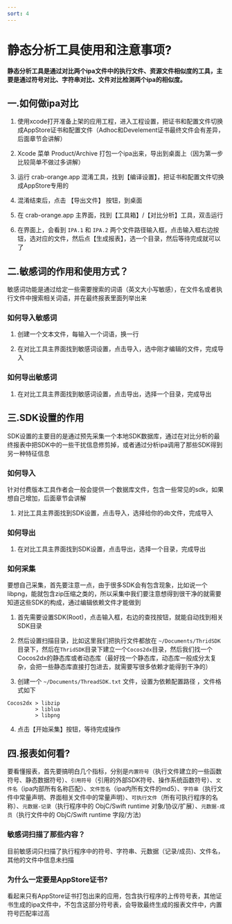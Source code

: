 ```yaml
---
sort: 4
---
```


# 静态分析工具使用和注意事项?
**静态分析工具是通过对比两个ipa文件中的执行文件、资源文件相似度的工具，主要是通过符号对比、字符串对比、文件对比检测两个ipa的相似度。**

## 一.如何做ipa对比
1. 使用xcode打开准备上架的应用工程，进入工程设置，把证书和配置文件切换成AppStore证书和配置文件（Adhoc和Develement证书最终文件会有差异，后面章节会讲解）

2. Xcode 菜单 Product/Archive 打包一个ipa出来，导出到桌面上（因为第一步比较简单不做过多讲解）

3. 运行 crab-orange.app 混淆工具，找到【编译设置】，把证书和配置文件切换成AppStore专用的

4. 混淆结束后，点击 【导出文件】 按钮，到桌面

5. 在 crab-orange.app 主界面，找到【工具箱】/【对比分析】工具，双击运行

6. 在界面上，会看到 `IPA.1` 和 `IPA.2` 两个文件路径输入框，点击输入框右边按钮，选对应的文件，然后点【生成报表】，选一个目录，然后等待完成就可以了

## 二.敏感词的作用和使用方式？
敏感词功能是通过给定一些需要搜索的词语（英文大小写敏感），在文件名或者执行文件中搜索相关词语，并在最终报表里面列举出来

### 如何导入敏感词 ###
1. 创建一个文本文件，每输入一个词语，换一行

2. 在对比工具主界面找到敏感词设置，点击导入，选中刚才编辑的文件，完成导入

### 如何导出敏感词 ###
1. 在对比工具主界面找到敏感词设置，点击导出，选择一个目录，完成导出


## 三.SDK设置的作用
SDK设置的主要目的是通过预先采集一个本地SDK数据库，通过在对比分析的最终报表中把SDK中的一些干扰信息修剪掉，或者通过分析ipa调用了那些SDK得到另一种特征信息

### 如何导入 ###
针对付费版本工具作者会一般会提供一个数据库文件，包含一些常见的sdk，如果想自己增加，后面章节会讲解

1. 对比工具主界面找到SDK设置，点击导入，选择给你的db文件，完成导入

### 如何导出 ###
1. 在对比工具主界面找到SDK设置，点击导出，选择一个目录，完成导出


### 如何采集 ###
要想自己采集，首先要注意一点，由于很多SDK会有包含现象，比如说一个libpng，能就包含zip压缩之类的，所以采集中我们要注意想得到很干净的就需要知道这些SDK的构成，通过编辑依赖文件才能做到

1. 首先需要设置SDK(Root)，点击输入框，右边的查找按钮，就能自动找到相关SDK目录

2. 然后设置扫描目录，比如这里我们把执行文件都放在 `~/Documents/ThridSDK` 目录下，然后在`ThridSDK`目录下建立一个`Cocos2dx`目录，然后我们找一个Cocos2dx的静态库或者动态库（最好找一个静态库，动态库一般成分太复杂，会把一些静态库直接打包进去，就需要写很多依赖才能得到干净的）

3. 创建一个 `~/Documents/ThreadSDK.txt` 文件，设置为依赖配置路径 ，文件格式如下
```
Cocos2dx > libzip
         > liblua
         > libpng
```

4. 点击【开始采集】按钮，等待完成操作

## 四.报表如何看? ##
要看懂报表，首先要搞明白几个指标，分别是`内置符号`（执行文件建立的一些函数符号、静态数据符号）、`引用符号`（引用的外部SDK符号、操作系统函数符号）、`文件名`（ipa内部所有名称匹配）、`文件签名`（ipa内所有文件的md5）、`字符串`（执行文件中常量声明、界面相关文件中的常量声明）、`可执行文件`（所有可执行程序的名称）、`元数据-记录`（执行程序中的 ObjC/Swift runtime 对象/协议/扩展）、`元数据-成员`（执行文件中的 ObjC/Swift runtime 字段/方法)

### 敏感词扫描了那些内容？ ###
目前敏感词只扫描了执行程序中的符号、字符串、元数据（记录/成员)、文件名，其他的文件中信息未扫描

### 为什么一定要是AppStore证书? ###
看起来只有AppStore证书打包出来的应用，包含执行程序的上传符号表，其他证书生成的ipa文件中，不包含这部分符号表，会导致最终生成的报表文件中，内置符号匹配率过高